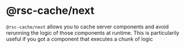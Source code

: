 # @rsc-cache/next

`@rsc-cache/next` allows you to cache server components and avoid rerunning the logic of those components at runtime. This is particularily useful if you got a component that executes a chunk of logic